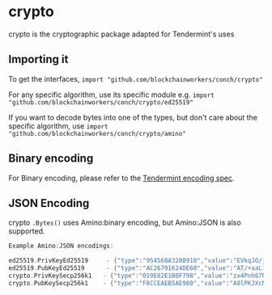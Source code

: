 # crypto

crypto is the cryptographic package adapted for Tendermint's uses

## Importing it
To get the interfaces,
`import "github.com/blockchainworkers/conch/crypto"`

For any specific algorithm, use its specific module e.g.
`import "github.com/blockchainworkers/conch/crypto/ed25519"`

If you want to decode bytes into one of the types, but don't care about the specific algorithm, use
`import "github.com/blockchainworkers/conch/crypto/amino"`

## Binary encoding

For Binary encoding, please refer to the [Tendermint encoding spec](https://github.com/blockchainworkers/conch/blob/master/docs/spec/blockchain/encoding.md).

## JSON Encoding

crypto `.Bytes()` uses Amino:binary encoding, but Amino:JSON is also supported.

```go
Example Amino:JSON encodings:

ed25519.PrivKeyEd25519     - {"type":"954568A3288910","value":"EVkqJO/jIXp3rkASXfh9YnyToYXRXhBr6g9cQVxPFnQBP/5povV4HTjvsy530kybxKHwEi85iU8YL0qQhSYVoQ=="}
ed25519.PubKeyEd25519      - {"type":"AC26791624DE60","value":"AT/+aaL1eB0477Mud9JMm8Sh8BIvOYlPGC9KkIUmFaE="}
crypto.PrivKeySecp256k1   - {"type":"019E82E1B0F798","value":"zx4Pnh67N+g2V+5vZbQzEyRerX9c4ccNZOVzM9RvJ0Y="}
crypto.PubKeySecp256k1    - {"type":"F8CCEAEB5AE980","value":"A8lPKJXcNl5VHt1FK8a244K9EJuS4WX1hFBnwisi0IJx"}
```

